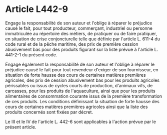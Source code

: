 # Article L442-9

Engage la responsabilité de son auteur et l'oblige à réparer le préjudice causé le fait, pour tout producteur, commerçant, industriel ou personne immatriculée au répertoire des métiers, de pratiquer ou de faire pratiquer, en situation de crise conjoncturelle telle que définie par l'article L. 611-4 du code rural et de la pêche maritime, des prix de première cession abusivement bas pour des produits figurant sur la liste prévue à l'article L. 441-2-1 du présent code.

Engage également la responsabilité de son auteur et l'oblige à réparer le préjudice causé le fait pour tout revendeur d'exiger de son fournisseur, en situation de forte hausse des cours de certaines matières premières agricoles, des prix de cession abusivement bas pour les produits agricoles périssables ou issus de cycles courts de production, d'animaux vifs, de carcasses, pour les produits de l'aquaculture, ainsi que pour les produits alimentaires de consommation courante issus de la première transformation de ces produits. Les conditions définissant la situation de forte hausse des cours de certaines matières premières agricoles ainsi que la liste des produits concernés sont fixées par décret.

Le III et le IV de l'article L. 442-6 sont applicables à l'action prévue par le présent article.
